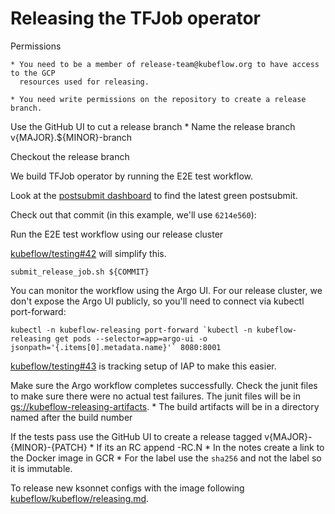# Releasing the TFJob operator

Permissions

	* You need to be a member of release-team@kubeflow.org to have access to the GCP
	  resources used for releasing.

	* You need write permissions on the repository to create a release branch.

Use the GitHub UI to cut a release branch
	* Name the release branch v{MAJOR}.${MINOR}-branch

Checkout the release branch

We build TFJob operator by running the E2E test workflow.

Look at the [postsubmit dashboard](https://k8s-testgrid.appspot.com/sig-big-data#kubeflow-pytorch-operator-postsubmit)
to find the latest green postsubmit.

Check out that commit (in this example, we'll use `6214e560`):

Run the E2E test workflow using our release cluster

[kubeflow/testing#42](https://github.com/kubeflow/testing/issues/42) will simplify this.

```
submit_release_job.sh ${COMMIT}
```

You can monitor the workflow using the Argo UI. For our release cluster, we don't expose the Argo UI publicly, so you'll need to connect via kubectl port-forward:

```
kubectl -n kubeflow-releasing port-forward `kubectl -n kubeflow-releasing get pods --selector=app=argo-ui -o jsonpath='{.items[0].metadata.name}'` 8080:8001
```

[kubeflow/testing#43](https://github.com/kubeflow/testing/issues/43) is tracking setup of IAP to make this easier.

Make sure the Argo workflow completes successfully.
Check the junit files to make sure there were no actual test failures.
The junit files will be in [gs://kubeflow-releasing-artifacts](https://console.cloud.google.com/storage/browser/kubeflow-releasing-artifacts/logs/kubeflow_tf-operator/tf-operator-release/?project=kubeflow-releasing).
	* The build artifacts will be in a directory named after the build number

If the tests pass use the GitHub UI to create a release tagged v{MAJOR}-{MINOR}-{PATCH}
	* If its an RC append -RC.N
	* In the notes create a link to the Docker image in GCR
	* For the label use the `sha256` and not the label so it is immutable.

To release new ksonnet configs with the image following [kubeflow/kubeflow/releasing.md](https://github.com/kubeflow/kubeflow/blob/master/docs_dev/releasing.md).
